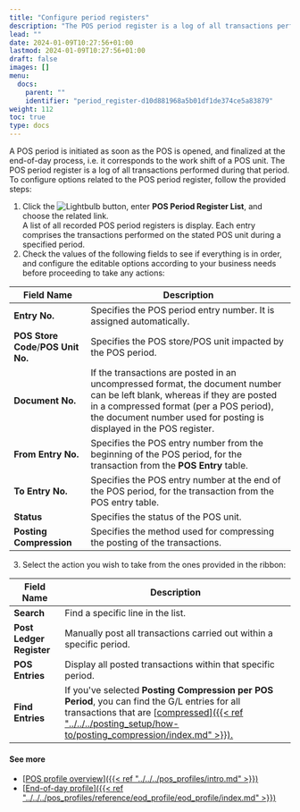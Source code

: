 ```yaml
---
title: "Configure period registers"
description: "The POS period register is a log of all transactions performed during the work shift."
lead: ""
date: 2024-01-09T10:27:56+01:00
lastmod: 2024-01-09T10:27:56+01:00
draft: false
images: []
menu:
  docs:
    parent: ""
    identifier: "period_register-d10d881968a5b01df1de374ce5a83879"
weight: 112
toc: true
type: docs
---
```


A POS period is initiated as soon as the POS is opened, and finalized at the end-of-day process, i.e. it corresponds to the work shift of a POS unit. The POS period register is a log of all transactions performed during that period. To configure options related to the POS period register, follow the provided steps:

1. Click the ![Lightbulb](Lightbulb_icon.PNG) button, enter **POS Period Register List**, and choose the related link.     
   A list of all recorded POS period registers is display. Each entry comprises the transactions performed on the stated POS unit during a specified period.
2. Check the values of the following fields to see if everything is in order, and configure the editable options according to your business needs before proceeding to take any actions:      
   
| Field Name      | Description |
| ----------- | ----------- |
| **Entry No.** | Specifies the POS period entry number. It is assigned automatically. |
| **POS Store Code**/**POS Unit No.** | Specifies the POS store/POS unit impacted by the POS period. |
| **Document No.** | If the transactions are posted in an uncompressed format, the document number can be left blank, whereas if they are posted in a compressed format (per a POS period), the document number used for posting is displayed in the POS register. |
| **From Entry No.** | Specifies the POS entry number from the beginning of the POS period, for the transaction from the **POS Entry** table. |
| **To Entry No.** | Specifies the POS entry number at the end of the POS period, for the transaction from the POS entry table. |
| **Status** | Specifies the status of the POS unit. | 
| **Posting Compression** | Specifies the method used for compressing the posting of the transactions. |

3. Select the action you wish to take from the ones provided in the ribbon: 

| Field Name      | Description |
| ----------- | ----------- |
| **Search** | Find a specific line in the list. |
| **Post Ledger Register** | Manually post all transactions carried out within a specific period. |
| **POS Entries** | Display all posted transactions within that specific period. |
| **Find Entries** | If you've selected **Posting Compression per POS Period**, you can find the G/L entries for all transactions that are [<ins>compressed<ins>]({{< ref "../../../posting_setup/how-to/posting_compression/index.md" >}}). | 

#### See more

- [<ins>POS profile overview<ins>]({{< ref "../../../pos_profiles/intro.md" >}})
- [<ins>End-of-day profile<ins>]({{< ref "../../../pos_profiles/reference/eod_profile/eod_profile/index.md" >}})
